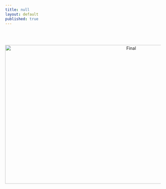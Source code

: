 ```yaml
---
title: null
layout: default
published: true
---
```

<br><br>
<center>

<img src="https://farm6.staticflickr.com/5759/20720892102_b45e927415_o_d.jpg" alt="Final" height="450" width="800">

</center>
